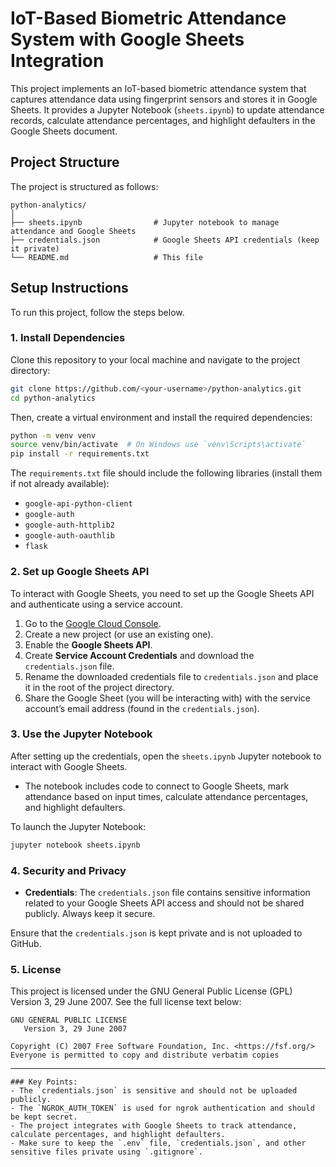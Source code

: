 # IoT-Based Biometric Attendance System with Google Sheets Integration

This project implements an IoT-based biometric attendance system that captures attendance data using fingerprint sensors and stores it in Google Sheets. It provides a Jupyter Notebook (`sheets.ipynb`) to update attendance records, calculate attendance percentages, and highlight defaulters in the Google Sheets document.

## Project Structure

The project is structured as follows:

```
python-analytics/
│
├── sheets.ipynb                # Jupyter notebook to manage attendance and Google Sheets
├── credentials.json            # Google Sheets API credentials (keep it private)
└── README.md                   # This file
```

## Setup Instructions

To run this project, follow the steps below.

### 1. Install Dependencies

Clone this repository to your local machine and navigate to the project directory:

```bash
git clone https://github.com/<your-username>/python-analytics.git
cd python-analytics
```

Then, create a virtual environment and install the required dependencies:

```bash
python -m venv venv
source venv/bin/activate  # On Windows use `venv\Scripts\activate`
pip install -r requirements.txt
```

The `requirements.txt` file should include the following libraries (install them if not already available):

- `google-api-python-client`
- `google-auth`
- `google-auth-httplib2`
- `google-auth-oauthlib`
- `flask`

### 2. Set up Google Sheets API

To interact with Google Sheets, you need to set up the Google Sheets API and authenticate using a service account.

1. Go to the [Google Cloud Console](https://console.cloud.google.com/).
2. Create a new project (or use an existing one).
3. Enable the **Google Sheets API**.
4. Create **Service Account Credentials** and download the `credentials.json` file.
5. Rename the downloaded credentials file to `credentials.json` and place it in the root of the project directory.
6. Share the Google Sheet (you will be interacting with) with the service account’s email address (found in the `credentials.json`).

### 3. Use the Jupyter Notebook

After setting up the credentials, open the `sheets.ipynb` Jupyter notebook to interact with Google Sheets.

- The notebook includes code to connect to Google Sheets, mark attendance based on input times, calculate attendance percentages, and highlight defaulters.

To launch the Jupyter Notebook:

```bash
jupyter notebook sheets.ipynb
```

### 4. Security and Privacy

- **Credentials**: The `credentials.json` file contains sensitive information related to your Google Sheets API access and should not be shared publicly. Always keep it secure.

Ensure that the `credentials.json` is kept private and is not uploaded to GitHub.

### 5. License

This project is licensed under the GNU General Public License (GPL) Version 3, 29 June 2007. See the full license text below:

```
GNU GENERAL PUBLIC LICENSE
   Version 3, 29 June 2007

Copyright (C) 2007 Free Software Foundation, Inc. <https://fsf.org/>
Everyone is permitted to copy and distribute verbatim copies
```

---

```
### Key Points:
- The `credentials.json` is sensitive and should not be uploaded publicly.
- The `NGROK_AUTH_TOKEN` is used for ngrok authentication and should be kept secret.
- The project integrates with Google Sheets to track attendance, calculate percentages, and highlight defaulters.
- Make sure to keep the `.env` file, `credentials.json`, and other sensitive files private using `.gitignore`.
